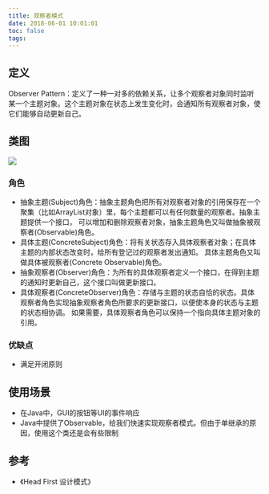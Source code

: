 ```yaml
---
title: 观察者模式
date: 2018-06-01 10:01:01
toc: false
tags: 
---
```



## 定义

Observer Pattern：定义了一种一对多的依赖关系，让多个观察者对象同时监听某一个主题对象。这个主题对象在状态上发生变化时，会通知所有观察者对象，使它们能够自动更新自己。

## 类图

![](./1.png)

### 角色

- 抽象主题(Subject)角色：抽象主题角色把所有对观察者对象的引用保存在一个聚集（比如ArrayList对象）里，每个主题都可以有任何数量的观察者。抽象主题提供一个接口，
  可以增加和删除观察者对象，抽象主题角色又叫做抽象被观察者(Observable)角色。
- 具体主题(ConcreteSubject)角色：将有关状态存入具体观察者对象；在具体主题的内部状态改变时，给所有登记过的观察者发出通知。
  具体主题角色又叫做具体被观察者(Concrete Observable)角色。
- 抽象观察者(Observer)角色：为所有的具体观察者定义一个接口，在得到主题的通知时更新自己，这个接口叫做更新接口。
- 具体观察者(ConcreteObserver)角色：存储与主题的状态自恰的状态。具体观察者角色实现抽象观察者角色所要求的更新接口，以便使本身的状态与主题的状态相协调。
  如果需要，具体观察者角色可以保持一个指向具体主题对象的引用。

### 优缺点

- 满足开闭原则

## 使用场景

- 在Java中，GUI的按钮等UI的事件响应
- Java中提供了Observable，给我们快速实现观察者模式。但由于单继承的原因，使用这个类还是会有些限制




## 参考

- 《Head First 设计模式》
